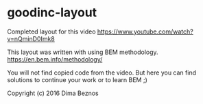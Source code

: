 # goodinc-layout
Completed layout for this video https://www.youtube.com/watch?v=nQminD0Imk8

This layout was written with using BEM methodology.
https://en.bem.info/methodology/

You will not find copied code from the video.
But here you can find solutions to continue your work or to learn BEM ;)

Copyright (c) 2016 Dima Beznos
